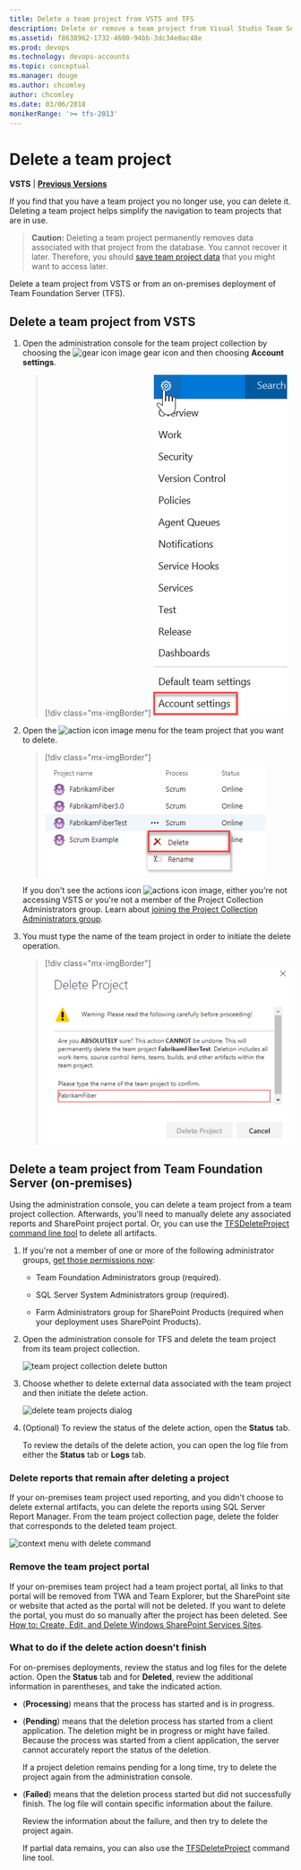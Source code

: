 ```yaml
---
title: Delete a team project from VSTS and TFS
description: Delete or remove a team project from Visual Studio Team Services (VSTS) or from Team Foundation Server (TFS)
ms.assetid: f8638962-1732-4600-94bb-3dc34e0ac48e
ms.prod: devops
ms.technology: devops-accounts
ms.topic: conceptual
ms.manager: douge
ms.author: chcomley
author: chcomley
ms.date: 03/06/2018
monikerRange: '>= tfs-2013'
---
```


# Delete a team project

**VSTS** | **[Previous Versions](https://msdn.microsoft.com//library/ff357756%28v=vs.110%29.aspx)**

If you find that you have a team project you no longer use, you can delete it. Deleting a team project helps simplify the navigation to team projects that are in use.

>**Caution:**  Deleting a team project permanently removes data associated with that project from the database. You cannot recover it later. Therefore, you should [save team project data](save-team-project-data.md) that you might want to access later.

Delete a team project from VSTS or from an on-premises deployment of Team Foundation Server (TFS).

## Delete a team project from VSTS

1. Open the administration console for the team project collection by choosing the ![gear icon image](_img/delete-team-project/ic623347.png) gear icon and then choosing **Account settings**.

   >[!div class="mx-imgBorder"]
   ![open-admin-console-team-services](_img/delete-team-project/open-admin-console-team-projects.PNG)

2. Open the ![action icon image](../work/_img/icons/actions-icon.png) menu for the team project that you want to delete.

   >[!div class="mx-imgBorder"]
   ![choose-delete-team-project](_img/delete-team-project/choose-delete-team-project.png)

    If you don't see the actions icon ![actions icon image](../work/_img/icons/actions-icon.png), either you're not accessing VSTS or you're not a member of the Project Collection Administrators group.  Learn about [joining the Project Collection Administrators group](../security/set-project-collection-level-permissions.md).

3. You must type the name of the team project in order to initiate the delete operation. 

   >[!div class="mx-imgBorder"]
   ![delete-team-project-dialog](_img/delete-team-project/delete-team-project-dialog.png)
<a name="delete-team-proj"></a>

## Delete a team project from Team Foundation Server (on-premises)

Using the administration console, you can delete a team project from a team project collection. Afterwards, you'll need to manually delete any associated reports and SharePoint project portal. Or, you can use the [TFSDeleteProject command line tool](../tfs-server/command-line/tfsdeleteproject-cmd.md) to delete all artifacts.

1.  If you're not a member of one or more of the following administrator groups, [get those permissions now](../tfs-server/add-administrator-tfs.md):

    -   Team Foundation Administrators group (required).

    -   SQL Server System Administrators group (required).

    -   Farm Administrators group for SharePoint Products (required when your deployment uses SharePoint Products).

2.  Open the administration console for TFS and delete the team project from its team project collection.

    ![team project collection delete button](_img/delete-team-project/ic686856.png)

3.  Choose whether to delete external data associated with the team project and then initiate the delete action.

    ![delete team projects dialog](_img/delete-team-project/ic687180.png)

4.  (Optional) To review the status of the delete action, open the **Status** tab.

    To review the details of the delete action, you can open the log file from either the **Status** tab or **Logs** tab.


### Delete reports that remain after deleting a project

If your on-premises team project used reporting, and you didn't choose to delete external artifacts, you can delete the reports using SQL Server Report Manager. From the team project collection page, delete the folder that corresponds to the deleted team project.

![context menu with delete command](_img/delete-team-project/ic686857.png)

### Remove the team project portal

If your on-premises team project had a team project portal, all links to that portal will be removed from TWA and Team Explorer, but the SharePoint site or website that acted as the portal will not be deleted. If you want to delete the portal, you must do so manually after the project has been deleted. See [How to: Create, Edit, and Delete Windows SharePoint Services Sites](http://go.microsoft.com/fwlink/?LinkId=131660).

### What to do if the delete action doesn't finish

For on-premises deployments, review the status and log files for the delete action. Open the **Status** tab and for **Deleted**, review the additional information in parentheses, and take the indicated action.

-   (**Processing**) means that the process has started and is in progress.

-   (**Pending**) means that the deletion process has started from a client application. The deletion might be in progress or might have failed. Because the process was started from a client application, the server cannot accurately report the status of the deletion.

    If a project deletion remains pending for a long time, try to delete the project again from the administration console.

-   (**Failed**) means that the deletion process started but did not successfully finish. The log file will contain specific information about the failure.

    Review the information about the failure, and then try to delete the project again.

    If partial data remains, you can also use the [TFSDeleteProject](../tfs-server/command-line/tfsdeleteproject-cmd.md) command line tool.
